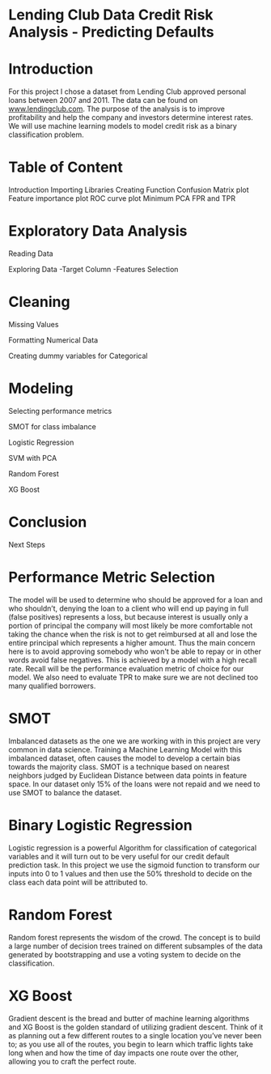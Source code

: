 # Lending Club Data Credit Risk Analysis - Predicting Defaults
# Introduction
  For this project I chose a dataset from Lending Club approved personal loans between 2007 and 2011. The data can be found on www.lendingclub.com. The purpose of the analysis is to improve profitability and help the company and investors determine interest rates. We will use machine learning models to model credit risk as a binary classification problem.

# Table of Content
  Introduction
  Importing Libraries
  Creating Function
  Confusion Matrix plot
  Feature importance plot
  ROC curve plot
  Minimum PCA
  FPR and TPR

# Exploratory Data Analysis
  Reading Data
  
  Exploring Data -Target Column -Features Selection
# Cleaning
  Missing Values 
  
  Formatting Numerical Data
  
  Creating dummy variables for Categorical
# Modeling
  Selecting performance metrics
  
  SMOT for class imbalance
  
  Logistic Regression
  
  SVM with PCA
  
  Random Forest
  
  XG Boost
# Conclusion
Next Steps

# Performance Metric Selection
The model will be used to determine who should be approved for a loan and who shouldn’t, denying the loan to a client who will end up paying in full (false positives) represents a loss, but because interest is usually only a portion of principal the company will most likely be more comfortable not taking the chance when the risk is not to get reimbursed at all and lose the entire principal which represents a higher amount. Thus the main concern here is to avoid approving somebody who won't be able to repay or in other words avoid false negatives. This is achieved by a model with a high recall rate. Recall will be the performance evaluation metric of choice for our model. We also need to evaluate TPR to make sure we are not declined too many qualified borrowers.

# SMOT
Imbalanced datasets as the one we are working with in this project are very common in data science. Training a Machine Learning Model with this imbalanced dataset, often causes the model to develop a certain bias towards the majority class. SMOT is a technique based on nearest neighbors judged by Euclidean Distance between data points in feature space. In our dataset only 15% of the loans were not repaid and we need to use SMOT to balance the dataset.

# Binary Logistic Regression
Logistic regression is a powerful Algorithm for classification of categorical variables and it will turn out to be very useful for our credit default prediction task. In this project we use the sigmoid function to transform our inputs into 0 to 1 values and then use the 50% threshold to decide on the class each data point will be attributed to.

# Random Forest
Random forest represents the wisdom of the crowd. The concept is to build a large number of decision trees trained on different subsamples of the data generated by bootstrapping and use a voting system to decide on the classification.



# XG Boost
Gradient descent is the bread and butter of machine learning algorithms and XG Boost is the golden standard of utilizing gradient descent. Think of it as planning out a few different routes to a single location you’ve never been to; as you use all of the routes, you begin to learn which traffic lights take long when and how the time of day impacts one route over the other, allowing you to craft the perfect route.



